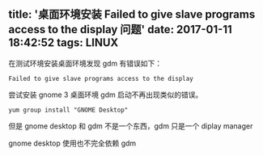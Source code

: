 title: '桌面环境安装 Failed to give slave programs access to the display 问题'
date: 2017-01-11 18:42:52
tags: LINUX
---

在测试环境安装桌面环境发现 gdm 有错误如下：

```
Failed to give slave programs access to the display
```

尝试安装 gnome 3 桌面环境 gdm 启动不再出现类似的错误。

```
yum group install "GNOME Desktop"
```

但是 gnome desktop 和 gdm 不是一个东西，gdm 只是一个 diplay manager

gnome desktop 使用也不完全依赖 gdm